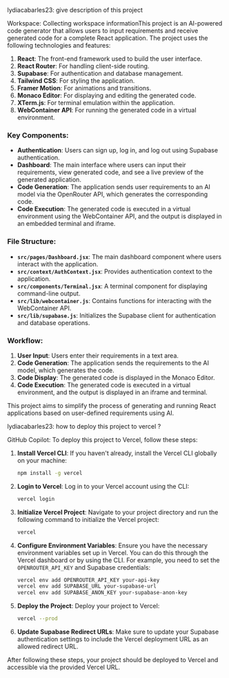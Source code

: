 lydiacabarles23: give description of this project

Workspace: Collecting workspace informationThis project is an AI-powered code generator that allows users to input requirements and receive generated code for a complete React application. The project uses the following technologies and features:

1. **React**: The front-end framework used to build the user interface.
2. **React Router**: For handling client-side routing.
3. **Supabase**: For authentication and database management.
4. **Tailwind CSS**: For styling the application.
5. **Framer Motion**: For animations and transitions.
6. **Monaco Editor**: For displaying and editing the generated code.
7. **XTerm.js**: For terminal emulation within the application.
8. **WebContainer API**: For running the generated code in a virtual environment.

### Key Components:
- **Authentication**: Users can sign up, log in, and log out using Supabase authentication.
- **Dashboard**: The main interface where users can input their requirements, view generated code, and see a live preview of the generated application.
- **Code Generation**: The application sends user requirements to an AI model via the OpenRouter API, which generates the corresponding code.
- **Code Execution**: The generated code is executed in a virtual environment using the WebContainer API, and the output is displayed in an embedded terminal and iframe.

### File Structure:
- **`src/pages/Dashboard.jsx`**: The main dashboard component where users interact with the application.
- **`src/context/AuthContext.jsx`**: Provides authentication context to the application.
- **`src/components/Terminal.jsx`**: A terminal component for displaying command-line output.
- **`src/lib/webcontainer.js`**: Contains functions for interacting with the WebContainer API.
- **`src/lib/supabase.js`**: Initializes the Supabase client for authentication and database operations.

### Workflow:
1. **User Input**: Users enter their requirements in a text area.
2. **Code Generation**: The application sends the requirements to the AI model, which generates the code.
3. **Code Display**: The generated code is displayed in the Monaco Editor.
4. **Code Execution**: The generated code is executed in a virtual environment, and the output is displayed in an iframe and terminal.

This project aims to simplify the process of generating and running React applications based on user-defined requirements using AI.

lydiacabarles23: how to deploy this project to vercel ?

GitHub Copilot: To deploy this project to Vercel, follow these steps:

1. **Install Vercel CLI**:
   If you haven't already, install the Vercel CLI globally on your machine:
   ```bash
   npm install -g vercel
   ```

2. **Login to Vercel**:
   Log in to your Vercel account using the CLI:
   ```bash
   vercel login
   ```

3. **Initialize Vercel Project**:
   Navigate to your project directory and run the following command to initialize the Vercel project:
   ```bash
   vercel
   ```

4. **Configure Environment Variables**:
   Ensure you have the necessary environment variables set up in Vercel. You can do this through the Vercel dashboard or by using the CLI. For example, you need to set the `OPENROUTER_API_KEY` and Supabase credentials:
   ```bash
   vercel env add OPENROUTER_API_KEY your-api-key
   vercel env add SUPABASE_URL your-supabase-url
   vercel env add SUPABASE_ANON_KEY your-supabase-anon-key
   ```

5. **Deploy the Project**:
   Deploy your project to Vercel:
   ```bash
   vercel --prod
   ```

6. **Update Supabase Redirect URLs**:
   Make sure to update your Supabase authentication settings to include the Vercel deployment URL as an allowed redirect URL.

After following these steps, your project should be deployed to Vercel and accessible via the provided Vercel URL.
